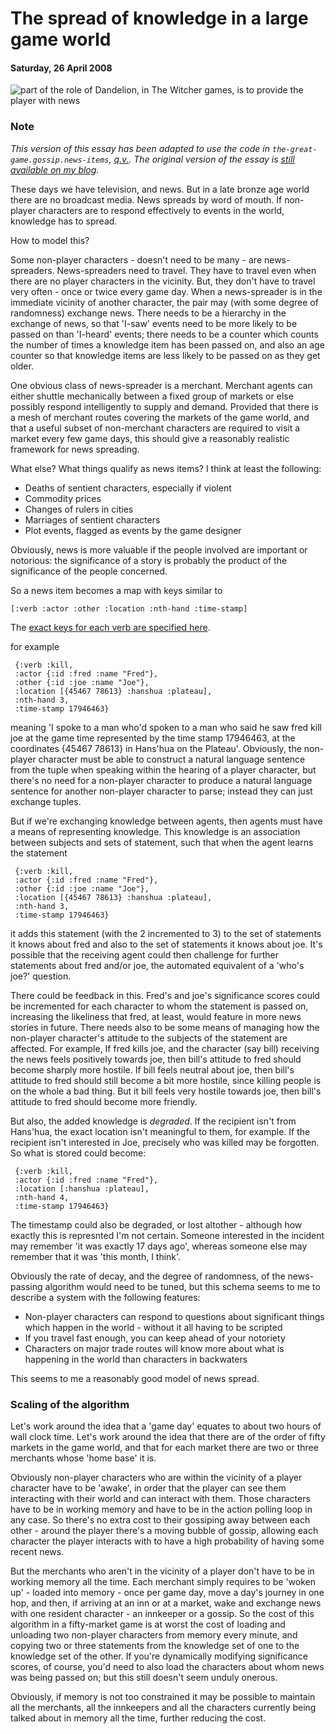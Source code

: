 # The spread of knowledge in a large game world

#### Saturday, 26 April 2008

![part of the role of Dandelion, in The Witcher games, is to provide the player with news](https://4.bp.blogspot.com/-F2gxx0dRM8o/UlfSsRe8ybI/AAAAAAAAYIA/I1I9D5Yk7to/s1600/Tw2_full_Dandelion.png)


### Note

_This version of this essay has been adapted to use the code in `the-great-game.gossip.news-items`, [q.v.](the-great-game.gossip.news-items.html). The original version of the essay is [still available on my blog](https://blog.journeyman.cc/2008/04/the-spread-of-knowledge-in-large-game.html)._

 These days we have television, and news. But in a late bronze age world there are no broadcast media. News spreads by word of mouth. If non-player characters are to respond effectively to events in the world, knowledge has to spread.

 How to model this?

 Some non-player characters - doesn't need to be many - are news-spreaders. News-spreaders need to travel. They have to travel even when there are no player characters in the vicinity. But, they don't have to travel very often - once or twice every game day. When a news-spreader is in the immediate vicinity of another character, the pair may (with some degree of randomness) exchange news. There needs to be a hierarchy in the exchange of news, so that 'I-saw' events need to be more likely to be passed on than 'I-heard' events; there needs to be a counter which counts the number of times a knowledge item has been passed on, and also an age counter so that knowledge items are less likely to be passed on as they get older.

 One obvious class of news-spreader is a merchant. Merchant agents can either shuttle mechanically between a fixed group of markets or else possibly respond intelligently to supply and demand. Provided that there is a mesh of merchant routes covering the markets of the game world, and that a useful subset of non-merchant characters are required to visit a market every few game days, this should give a reasonably realistic framework for news spreading.

 What else? What things qualify as news items? I think at least the following:

* Deaths of sentient characters, especially if violent
* Commodity prices
* Changes of rulers in cities
* Marriages of sentient characters
* Plot events, flagged as events by the game designer

 Obviously, news is more valuable if the people involved are important or notorious: the significance of a story is probably the product of the significance of the people concerned.

 So a news item becomes a map with keys similar to

    [:verb :actor :other :location :nth-hand :time-stamp]

 The [exact keys for each verb are specified here](the-great-game.gossip.news-items.html#var-news-topics).

 for example

     {:verb :kill,
     :actor {:id :fred :name "Fred"},
     :other {:id :joe :name "Joe"},
     :location [{45467 78613} :hanshua :plateau],
     :nth-hand 3,
     :time-stamp 17946463}

 meaning 'I spoke to a man who'd spoken to a man who said he saw fred kill joe at the game time represented by the time stamp 17946463, at the coordinates {45467 78613} in Hans'hua on the Plateau'. Obviously, the non-player character must be able to construct a natural language sentence from the tuple when speaking within the hearing of a player character, but there's no need for a non-player character to produce a natural language sentence for another non-player character to parse; instead they can just exchange tuples.

 But if we're exchanging knowledge between agents, then agents must have a means of representing knowledge. This knowledge is an association between subjects and sets of statement, such that when the agent learns the statement

     {:verb :kill,
     :actor {:id :fred :name "Fred"},
     :other {:id :joe :name "Joe"},
     :location [{45467 78613} :hanshua :plateau],
     :nth-hand 3,
     :time-stamp 17946463}

 it adds this statement (with the 2 incremented to 3) to the set of statements it knows about fred and also to the set of statements it knows about joe. It's possible that the receiving agent could then challenge for further statements about fred and/or joe, the automated equivalent of a 'who's joe?' question.

 There could be feedback in this. Fred's and joe's significance scores could be incremented for each character to whom the statement is passed on, increasing the likeliness that fred, at least, would feature in more news stories in future. There needs also to be some means of managing how the non-player character's attitude to the subjects of the statement are affected. For example, If fred kills joe, and the character (say bill) receiving the news feels positively towards joe, then bill's attitude to fred should become sharply more hostile. If bill feels neutral about joe, then bill's attitude to fred should still become a bit more hostile, since killing people is on the whole a bad thing. But it bill feels very hostile towards joe, then bill's attitude to fred should become more friendly.

But also, the added knowledge is *degraded*. If the recipient isn't from Hans'hua, the exact location isn't meaningful to them, for example. If the recipient isn't interested in Joe, precisely who was killed may be forgotten. So what is stored could become:

     {:verb :kill,
     :actor {:id :fred :name "Fred"},
     :location [:hanshua :plateau],
     :nth-hand 4,
     :time-stamp 17946463}

The timestamp could also be degraded, or lost altother - although how exactly this is represnted I'm not certain. Someone interested in the incident may remember 'it was exactly 17 days ago', whereas someone else may remember that it was 'this month, I think'.

 Obviously the rate of decay, and the degree of randomness, of the news-passing algorithm would need to be tuned, but this schema seems to me to describe a system with the following features:

* Non-player characters can respond to questions about significant things which happen in the world - without it all having to be scripted
* If you travel fast enough, you can keep ahead of your notoriety
* Characters on major trade routes will know more about what is happening in the world than characters in backwaters

 This seems to me a reasonably good model of news spread.

### Scaling of the algorithm

 Let's work around the idea that a 'game day' equates to about two hours of wall clock time. Let's work around the idea that there are of the order of fifty markets in the game world, and that for each market there are two or three merchants whose 'home base' it is.

 Obviously non-player characters who are within the vicinity of a player character have to be 'awake', in order that the player can see them interacting with their world and can interact with them. Those characters have to be in working memory and have to be in the action polling loop in any case. So there's no extra cost to their gossiping away between each other - around the player there's a moving bubble of gossip, allowing each character the player interacts with to have a high probability of having some recent news.

 But the merchants who aren't in the vicinity of a player don't have to be in working memory all the time. Each merchant simply requires to be 'woken up' - loaded into memory - once per game day, move a day's journey in one hop, and then, if arriving at an inn or at a market, wake and exchange news with one resident character - an innkeeper or a gossip. So the cost of this algorithm in a fifty-market game is at worst the cost of loading and unloading two non-player characters from memory every minute, and copying two or three statements from the knowledge set of one to the knowledge set of the other. If you're dynamically modifying significance scores, of course, you'd need to also load the characters about whom news was being passed on; but this still doesn't seem unduly onerous.

 Obviously, if memory is not too constrained it may be possible to maintain all the merchants, all the innkeepers and all the characters currently being talked about in memory all the time, further reducing the cost.
